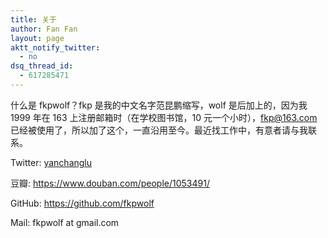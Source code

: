 ```yaml
---
title: 关于
author: Fan Fan
layout: page
aktt_notify_twitter:
  - no
dsq_thread_id:
  - 617285471
---
```

什么是 fkpwolf？fkp 是我的中文名字范昆鹏缩写，wolf 是后加上的，因为我 1999 年在 163 上注册邮箱时（在学校图书馆，10 元一个小时），fkp@163.com 已经被使用了，所以加了这个，一直沿用至今。最近找工作中，有意者请与我联系。

Twitter: <a href="http://twitter.com/yanchanglu">yanchanglu</a>

豆瓣: <https://www.douban.com/people/1053491/>

GitHub: <https://github.com/fkpwolf>

Mail: fkpwolf at gmail.com